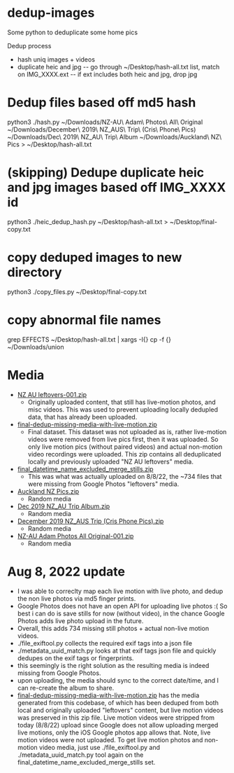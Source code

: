 # dedup-images

Some python to deduplicate some home pics

Dedup process

- hash uniq images + videos
- duplicate heic and jpg
  -- go through ~/Desktop/hash-all.txt list, match on IMG_XXXX.ext
  -- if ext includes both heic and jpg, drop jpg

# Dedup files based off md5 hash

python3 ./hash.py ~/Downloads/NZ-AU\ Adam\ Photos\ All\ Original ~/Downloads/December\ 2019\ NZ_AUS\ Trip\ \(Cris\ Phone\ Pics\) ~/Downloads/Dec\ 2019\ NZ_AU\ Trip\ Album  ~/Downloads/Auckland\ NZ\ Pics > ~/Desktop/hash-all.txt

# (skipping) Dedupe duplicate heic and jpg images based off IMG_XXXX id

python3 ./heic_dedup_hash.py ~/Desktop/hash-all.txt > ~/Desktop/final-copy.txt

# copy deduped images to new directory

python3 ./copy_files.py ~/Desktop/final-copy.txt

# copy abnormal file names

grep EFFECTS ~/Desktop/hash-all.txt | xargs -I{} cp -f {} ~/Downloads/union


# Media
- [NZ AU leftovers-001.zip](https://drive.google.com/file/d/1rh-ekr_Xiw2gq7jjXN2qkrFo_HXAFvWg/view?usp=sharing)
  - Originally uploaded content, that still has live-motion photos, and misc videos. This was used to prevent uploading locally dedupled data, that has already been uploaded.
- [final-dedup-missing-media-with-live-motion.zip](https://drive.google.com/file/d/1OX_C71uYJPN8nYYqG6PQBygd3zQsT95v/view)
  - Final dataset. This dataset was not uploaded as is, rather live-motion videos were removed from live pics first, then it was  uploaded. So only live motion pics (without paired videos) and actual non-motion video recordings were uploaded. This zip contains all deduplicated locally and previously uploaded "NZ AU leftovers" media.
- [final_datetime_name_excluded_merge_stills.zip](https://drive.google.com/file/d/1B7TXqcAFrAxqqRSQ0AhCIvqKIXrjEELz/view?usp=sharing)
  - This was what was actually uploaded on 8/8/22, the ~734 files that were missing from Google Photos "leftovers" media.
- [Auckland NZ Pics.zip](https://drive.google.com/file/d/15nz1PnP3NqlfaUVhpCHuRwsIbNwKZHhQ/view?usp=sharing)
  - Random media
- [Dec 2019 NZ_AU Trip Album.zip](https://drive.google.com/file/d/1IjxjyxVfXWmhfLGDcO_CTqhq8Ur5_wc3/view?usp=sharing)
  - Random media
- [December 2019 NZ_AUS Trip (Cris Phone Pics).zip](https://drive.google.com/file/d/1URfwUV-3yxxRcUX4dMIbT3U8XAZBw4EJ/view?usp=sharing) 
  - Random media
- [NZ-AU Adam Photos All Original-001.zip](https://drive.google.com/file/d/1KHWbzGvpNNNgOawb6s-jAq5trhCEFmV_/view?usp=sharing)
  - Random media


# Aug 8, 2022 update
- I was able to correclty map each live motion with live photo, and dedup the non live photos via md5 finger prints. 
- Google Photos does not have an open API for uploading live photos :( So best i can do is save stills for now (without video), in the chance Google Photos adds live photo upload in the future. 
- Overall, this adds 734 missing still photos + actual non-live motion videos.
- ./file_exiftool.py collects the required exif tags into a json file
- ./metadata_uuid_match.py looks at that exif tags json file and quickly dedupes on the exif tags or fingerprints. 
- this seemingly is the right solution as the resulting media is indeed missing from Google Photos.
- upon uploading, the media should sync to the correct date/time, and I can re-create the album to share. 
- [final-dedup-missing-media-with-live-motion.zip](https://drive.google.com/file/d/1OX_C71uYJPN8nYYqG6PQBygd3zQsT95v/view) has the media generated from this codebase, of which has been deduped from both local and originally uploaded "leftovers" content, but live motion videos was preserved in this zip file. Live motion videos were stripped from today (8/8/22) upload since Google does not allow uploading merged live motions, only the iOS Google photos app allows that. Note, live motion videos were not uploaded. To get live motion photos and non-motion video media, just use ./file_exiftool.py and ./metadata_uuid_match.py tool again on the final_datetime_name_excluded_merge_stills set. 